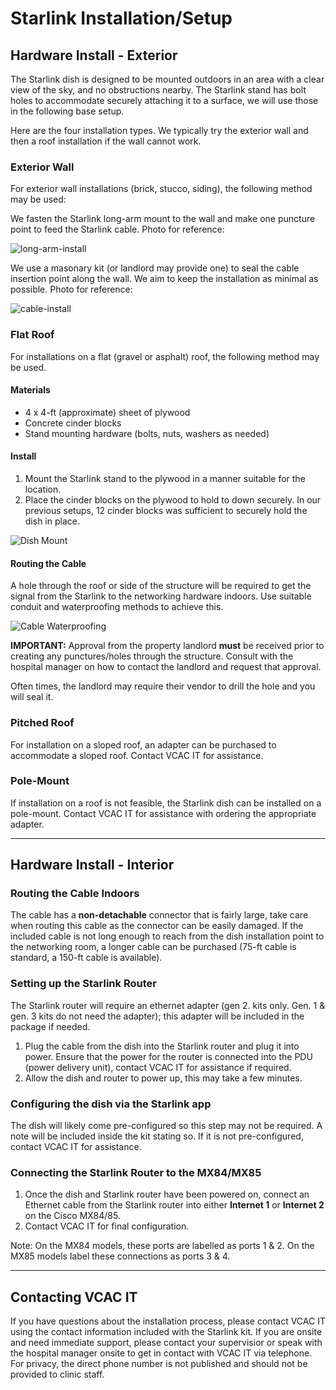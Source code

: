 # Starlink Installation/Setup

## Hardware Install - Exterior

The Starlink dish is designed to be mounted outdoors in an area with a clear view of the sky, and no obstructions nearby. The Starlink stand has bolt holes to accommodate securely attaching it to a surface, we will use those in the following base setup.

Here are the four installation types. We typically try the exterior wall and then a roof installation if the wall cannot work. 

### Exterior Wall

For exterior wall installations (brick, stucco, siding), the following method may be used:

We fasten the Starlink long-arm mount to the wall and make one puncture point to feed the Starlink cable. Photo for reference:

![long-arm-install](images/long-arm-install.jpeg)

We use a masonary kit (or landlord may provide one) to seal the cable insertion point along the wall. We aim to keep the installation as minimal as possible. Photo for reference:

![cable-install](images/cable-install.jpg)

### Flat Roof

For installations on a flat (gravel or asphalt) roof, the following method may be used.

#### Materials

- 4 x 4-ft (approximate) sheet of plywood
- Concrete cinder blocks
- Stand mounting hardware (bolts, nuts, washers as needed)

#### Install

1. Mount the Starlink stand to the plywood in a manner suitable for the location.
2. Place the cinder blocks on the plywood to hold to down securely. In our previous setups, 12 cinder blocks was sufficient to securely hold the dish in place.

![Dish Mount](images/image0000011.jpg)

#### Routing the Cable

A hole through the roof or side of the structure will be required to get the signal from the Starlink to the networking hardware indoors. Use suitable conduit and waterproofing methods to achieve this.

![Cable Waterproofing](images/image0000021.jpg)

**IMPORTANT:** Approval from the property landlord **must** be received prior to creating any punctures/holes through the structure. Consult with the hospital manager on how to contact the landlord and request that approval.

Often times, the landlord may require their vendor to drill the hole and you will seal it.

### Pitched Roof

For installation on a sloped roof, an adapter can be purchased to accommodate a sloped roof. Contact VCAC IT for assistance.

### Pole-Mount

If installation on a roof is not feasible, the Starlink dish can be installed on a pole-mount. Contact VCAC IT for assistance with ordering the appropriate adapter.

---

## Hardware Install - Interior

### Routing the Cable Indoors

The cable has a **non-detachable** connector that is fairly large, take care when routing this cable as the connector can be easily damaged. If the included cable is not long enough to reach from the dish installation point to the networking room, a longer cable can be purchased (75-ft cable is standard, a 150-ft cable is available).

### Setting up the Starlink Router

The Starlink router will require an ethernet adapter (gen 2. kits only. Gen. 1 & gen. 3 kits do not need the adapter); this adapter will be included in the package if needed.

1. Plug the cable from the dish into the Starlink router and plug it into power. Ensure that the power for the router is connected into the PDU (power delivery unit), contact VCAC IT for assistance if required.
2. Allow the dish and router to power up, this may take a few minutes.

### Configuring the dish via the Starlink app

The dish will likely come pre-configured so this step may not be required. A note will be included inside the kit stating so. If it is not pre-configured, contact VCAC IT for assistance.

### Connecting the Starlink Router to the MX84/MX85

1. Once the dish and Starlink router have been powered on, connect an Ethernet cable from the Starlink router into either **Internet 1** or **Internet 2** on the Cisco MX84/85.
2. Contact VCAC IT for final configuration.

Note: On the MX84 models, these ports are labelled as ports 1 & 2. On the MX85 models label these connections as ports 3 & 4.

---

## Contacting VCAC IT

If you have questions about the installation process, please contact VCAC IT using the contact information included with the Starlink kit. If you are onsite and need immediate support, please contact your supervisior or speak with the hospital manager onsite to get in contact with VCAC IT via telephone. For privacy, the direct phone number is not published and should not be provided to clinic staff.
